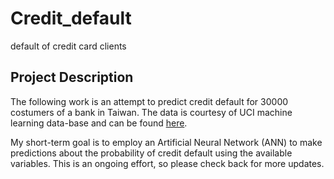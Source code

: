 # Credit_default
default of credit card clients


## Project Description

The following work is an attempt to predict credit default for 30000 costumers of a bank in Taiwan. The data is courtesy of UCI machine learning data-base and can be found [here](https://archive.ics.uci.edu/ml/datasets/default+of+credit+card+clients).

My short-term goal is to employ an Artificial Neural Network (ANN) to make predictions about the probability of credit default using the available variables. This is an ongoing effort, so please check back for more updates.

